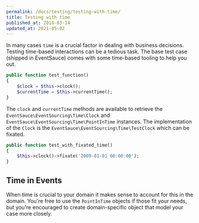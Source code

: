 ```yaml
---
permalink: /docs/testing/testing-with-time/
title: Testing with time
published_at: 2018-03-14
updated_at: 2021-05-02
---
```


In many cases `time` is a crucial factor in dealing with business
decisions. Testing time-based interactions can be a tedious task.
The base test case (shipped in EventSauce) comes with some time-based 
tooling to help you out.

```php
public function test_function()
{
    $clock = $this->clock();
    $currentTime = $this->currentTime();
}
```

The `clock` and `currentTime` methods are available to retrieve the
`EventSauce\EventSourcing\Time\Clock` and `EventSauce\EventSourcing\Time\PointInTime`
instances. The implementation of the `Clock` is the
`EventSauce\EventSourcing\Time\TestClock` which can be fixated.

```php
public function test_with_fixated_time()
{
    $this->clock()->fixate('2009-01-01 00:00:00');
}
```

## Time in Events

When time is crucial to your domain it makes sense to account for this in
the domain. You're free to use the `PointInTime` objects if those fit your
needs, but you're encouraged to create domain-specific object that model
your case more closely.
